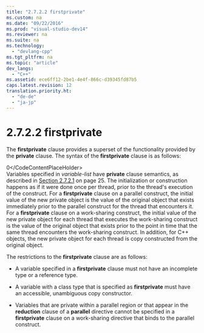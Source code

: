 ```yaml
---
title: "2.7.2.2 firstprivate"
ms.custom: na
ms.date: "09/22/2016"
ms.prod: "visual-studio-dev14"
ms.reviewer: na
ms.suite: na
ms.technology: 
  - "devlang-cpp"
ms.tgt_pltfrm: na
ms.topic: "article"
dev_langs: 
  - "C++"
ms.assetid: ece6ff12-2be1-4e4f-866c-d39345fd87b5
caps.latest.revision: 12
translation.priority.ht: 
  - "de-de"
  - "ja-jp"
---
```

# 2.7.2.2 firstprivate
The **firstprivate** clause provides a superset of the functionality provided by the **private** clause. The syntax of the **firstprivate** clause is as follows:  
  
<CodeContentPlaceHolder>0\</CodeContentPlaceHolder>  
 Variables specified in *variable-list* have **private** clause semantics, as described in [Section 2.7.2.1](../vs140/2.7.2.1-private.md) on page 25. The initialization or construction happens as if it were done once per thread, prior to the thread's execution of the construct. For a **firstprivate** clause on a parallel construct, the initial value of the new private object is the value of the original object that exists immediately prior to the parallel construct for the thread that encounters it. For a **firstprivate** clause on a work-sharing construct, the initial value of the new private object for each thread that executes the work-sharing construct is the value of the original object that exists prior to the point in time that the same thread encounters the work-sharing construct. In addition, for C++ objects, the new private object for each thread is copy constructed from the original object.  
  
 The restrictions to the **firstprivate** clause are as follows:  
  
-   A variable specified in a **firstprivate** clause must not have an incomplete type or a reference type.  
  
-   A variable with a class type that is specified as **firstprivate** must have an accessible, unambiguous copy constructor.  
  
-   Variables that are private within a parallel region or that appear in the **reduction** clause of a **parallel** directive cannot be specified in a **firstprivate** clause on a work-sharing directive that binds to the parallel construct.